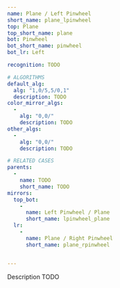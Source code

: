 ```yaml
---
name: Plane / Left Pinwheel
short_name: plane_lpinwheel
top: Plane
top_short_name: plane
bot: Pinwheel
bot_short_name: pinwheel
bot_lr: Left

recognition: TODO

# ALGORITHMS
default_alg:
  alg: "1,0/5,5/0,1"
  description: TODO
color_mirror_algs:
  -
    alg: "0,0/"
    description: TODO
other_algs:
  -
    alg: "0,0/"
    description: TODO

# RELATED CASES
parents:
  -
    name: TODO
    short_name: TODO
mirrors:
  top_bot:
    -
      name: Left Pinwheel / Plane
      short_name: lpinwheel_plane
  lr:
    -
      name: Plane / Right Pinwheel
      short_name: plane_rpinwheel


---
```


Description TODO

